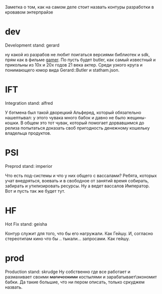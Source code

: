 Заметка о том, как на самом деле стоит назвать контуры разработки в кровавом энтерпрайзе

# dev
Development stand: gerard

ну какой из разрабов не любит поигаться версиями библиотек и sdk, прям как в фильме [gamer](https://st.kp.yandex.net/im/poster/1/7/6/kinopoisk.ru-Gamer-1764622.jpg). По пусть будет butler, как самый известный и прикольны из 10х и 20х годов 21 века актер. Среди узкого круга и понимающего юмор вида Gerard::Butler и statham.json.

# IFT
Integration stand: alfred

У бэтмена был такой дворецкий Альферед, который обязательно нашептывал: у этого чувака много бабок и давно не было жещины-кошки. В общем это тот чувак, который помогает дорвавшимся до релиза попытаться доказать своб пригодность денежному кошельку владельца продуктов.

# PSI
Preprod stand: imperior

Что есть под-системы и что у них общего с вассалами? Ребята, которых учат внедряться, воевать и в свободное от занятий время собирать, забирать и утилизировать ресурсы. Ну а ведет вассалов Император. Вот и пусть так же будет тут.

# HF
Hot Fix stand: geisha

Контур служит для того, что бы его нагружали. Как Гейшу. И, согласно стереотипам кино что бы .. тыкали... запросами. Как гейшу.

# prod
Production stand: skrudge
Ну собственно где все работает и размахивает своими ~~магическими~~ костылями и зарабатывает\экономит бабки. Да такие большие, что ни пером описать, только сркуджем назвать.
